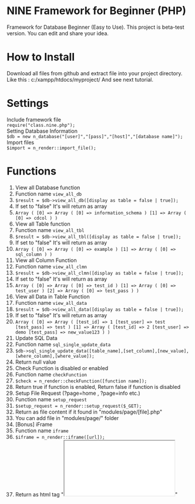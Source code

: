 # NINE Framework for Beginner (PHP) #
Framework for Database Beginner (Easy to Use). This project is beta-test version. You can edit and share your idea.

# How to Install #
Download all files from github and extract file into your project directory. Like this : c:/xampp/htdocs/myproject/ And see next tutorial.

# Settings #
Include framework file<br />
`require("class.nine.php");`<br />
Setting Database Information<br />
`$db = new n_database("[user]","[pass]","[host]","[database name]");`<br />
Import files<br />
`$import = n_render::import_file();`<br />

# Functions #
1. View all Database function
 1.  Function name `view_all_db`
 2.  `$result = $db->view_all_db([display as table = false | true]);`
 3.  If set to "false" It's will return as array
 4.  `Array ( [0] => Array ( [0] => information_schema ) [1] => Array ( [0] => cdcol ) )`
2. View all Table function
 1. Function name `view_all_tbl`
 2. `$result = $db->view_all_tbl([display as table = false | true]);`
 3. If set to "false" It's will return as array
 4. `Array ( [0] => Array ( [0] => example ) [1] => Array ( [0] => sql_column ) )`
3. View all Column Function
 1. Function name `view_all_clmn`
 2. `$result = $db->view_all_clmn([display as table = false | true]);`
 3. If set to "false" It's will return as array
 4. `Array ( [0] => Array ( [0] => test_id ) [1] => Array ( [0] => test_user ) [2] => Array ( [0] => test_pass ) )`
4. View all Data in Table Function
 1. Function name `view_all_data`
 2. `$result = $db->view_all_data([display as table = false | true]);`
 3. If set to "false" It's will return as array
 4. `Array ( [0] => Array ( [test_id] => 1 [test_user] => test [test_pass] => test ) [1] => Array ( [test_id] => 2 [test_user] => demo [test_pass] => new_value123 ) )`
5. Update SQL Data
 1. Function name `sql_single_update_data`
 2. `$db->sql_single_update_data([table_name],[set_column],[new_value],[where_column],[where_value]);`
 3. Return null value
6. Check Function is disabled or enabled
 1. Function name `checkFunction`
 2. `$check = n_render::checkFunction([function name]);`
 3. Return true if function is enabled, Return false if function is disabled
7. Setup File Request (?page=home , ?page=info etc.)
 1. Function name `setup_request`
 2. `$setup_request = n_render::setup_request($_GET);`
 3. Return as file content if it found in "modules/page/[file].php"
 4. You can add file in "modules/page/" folder
8. [Bonus] iFrame
 1. Function name `iframe`
 2. `$iframe = n_render::iframe([url]);`
 3. Return as html tag "<iframe src='[url]'></iframe>"
